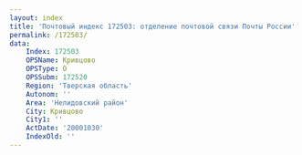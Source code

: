 ```yaml
---
layout: index
title: 'Почтовый индекс 172503: отделение почтовой связи Почты России'
permalink: /172503/
data:
    Index: 172503
    OPSName: Кривцово
    OPSType: О
    OPSSubm: 172520
    Region: 'Тверская область'
    Autonom: ''
    Area: 'Нелидовский район'
    City: Кривцово
    City1: ''
    ActDate: '20001030'
    IndexOld: ''
---
```

